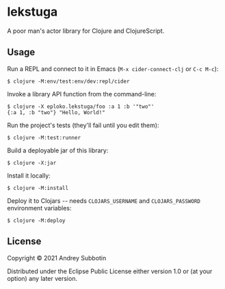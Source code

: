 # lekstuga

A poor man's actor library for Clojure and ClojureScript.

## Usage

Run a REPL and connect to it in Emacs (`M-x cider-connect-clj` or `C-c M-c`):

    $ clojure -M:env/test:env/dev:repl/cider

Invoke a library API function from the command-line:

    $ clojure -X eploko.lekstuga/foo :a 1 :b '"two"'
    {:a 1, :b "two"} "Hello, World!"

Run the project's tests (they'll fail until you edit them):

    $ clojure -M:test:runner

Build a deployable jar of this library:

    $ clojure -X:jar

Install it locally:

    $ clojure -M:install

Deploy it to Clojars -- needs `CLOJARS_USERNAME` and `CLOJARS_PASSWORD` environment variables:

    $ clojure -M:deploy

## License

Copyright © 2021 Andrey Subbotin

Distributed under the Eclipse Public License either version 1.0 or (at
your option) any later version.
